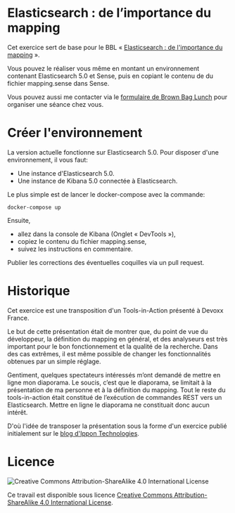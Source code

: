 # Elasticsearch : de l’importance du mapping

Cet exercice sert de base pour le BBL « [Elasticsearch : de l'importance du mapping](http://www.brownbaglunch.fr/baggers.html#Jérôme_Mainaud_Paris) ».

Vous pouvez le réaliser vous même en montant un environnement contenant Elasticsearch 5.0 et Sense, puis en copiant le contenu de du fichier mapping.sense dans Sense.

Vous pouvez aussi me contacter via le [formulaire de Brown Bag Lunch](http://www.brownbaglunch.fr/baggers.html#Jérôme_Mainaud_Paris) pour organiser une séance chez vous.   

# Créer l'environnement

La version actuelle fonctionne sur Elasticsearch 5.0.
Pour disposer d'une environnement, il vous faut:

- Une instance d'Elasticsearch 5.0.
- Une instance de Kibana 5.0 connectée à Elasticsearch.

Le plus simple est de lancer le docker-compose avec la commande: 

    docker-compose up

Ensuite, 
- allez dans la console de Kibana (Onglet « DevTools »), 
- copiez le contenu du fichier mapping.sense,
- suivez les instructions en commentaire.

Publier les corrections des éventuelles coquilles via un pull request. 

# Historique

Cet exercice est une transposition d'un Tools-in-Action présenté à Devoxx France.

Le but de cette présentation était de montrer que, du point de vue du développeur, la définition du mapping en général, et des analyseurs est très important pour le bon fonctionnement et la qualité de la recherche. 
Dans des cas extrêmes, il est même possible de changer les fonctionnalités obtenues par un simple réglage.

Gentiment, quelques spectateurs intéressés m’ont demandé de mettre en ligne mon diaporama.
Le soucis, c’est que le diaporama, se limitait à la présentation de ma personne et à la définition du mapping. 
Tout le reste du tools-in-action était constitué de l’exécution de commandes REST vers un Elasticsearch. 
Mettre en ligne le diaporama ne constituait donc aucun intérêt.

D'où l'idée de transposer la présentation sous la forme d'un exercice publié initialement sur le [blog d'Ippon Technologies](http://blog.ippon.fr/2015/06/09/elasticsearch-de-limportance-du-mapping/).


# Licence

![Creative Commons Attribution-ShareAlike 4.0 International License](https://i.creativecommons.org/l/by-sa/4.0/88x31.png)

Ce travail est disponible sous licence [Creative Commons Attribution-ShareAlike 4.0 International License](http://creativecommons.org/licenses/by-sa/4.0/).
